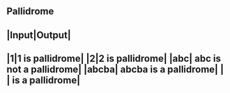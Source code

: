 Pallidrome
------
|Input|Output|
--------
|1|1 is pallidrome|
|2|2 is pallidrome|
|abc| abc is not a pallidrome|
|abcba| abcba is a pallidrome|
| | is a pallidrome|
------
